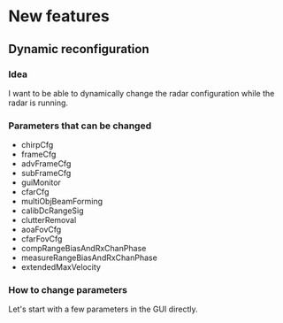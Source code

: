 # New features

## Dynamic reconfiguration

### Idea

I want to be able to dynamically change the radar configuration while the radar is running.

### Parameters that can be changed

 * chirpCfg
 * frameCfg
 * advFrameCfg
 * subFrameCfg
 * guiMonitor
 * cfarCfg
 * multiObjBeamForming
 * calibDcRangeSig
 * clutterRemoval
 * aoaFovCfg
 * cfarFovCfg
 * compRangeBiasAndRxChanPhase
 * measureRangeBiasAndRxChanPhase
 * extendedMaxVelocity


### How to change parameters

Let's start with a few parameters in the GUI directly.






